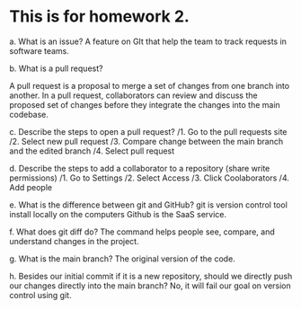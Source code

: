 This is for homework 2.
==========
a. What is an issue?
A feature on GIt that help the team to track requests in software teams.

b. What is a pull request?

A pull request is a proposal to merge a set of changes from one branch into another. In a pull request, collaborators can review and discuss the proposed set of changes before they integrate the changes into the main codebase.

c. Describe the steps to open a pull request?
/1. Go to the pull requests site
/2. Select new pull request
/3. Compare change between the main branch and the edited branch
/4. Select pull request

d. Describe the steps to add a collaborator to a repository (share write permissions)
/1. Go to Settings
/2. Select Access
/3. Click Coolaborators
/4. Add people

e. What is the difference between git and GitHub?
git is version control tool install locally on the computers
Github is the SaaS service.

f. What does git diff do?
The command helps people see, compare, and understand changes in the project.

g. What is the main branch?
The original version of the code.

h. Besides our initial commit if it is a new repository, should we directly push our changes directly into the main branch?
No, it will fail our goal on version control using git.